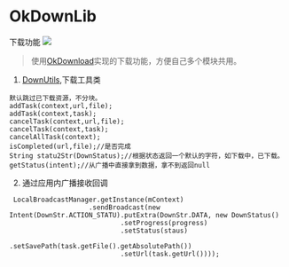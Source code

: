 # OkDownLib
下载功能 [![](https://jitpack.io/v/xuanu/OkDownLib.svg)](https://jitpack.io/#xuanu/OkDownLib)

> 使用[OkDownload](https://github.com/lingochamp/okdownload)实现的下载功能，方便自己多个模块共用。

1. [DownUtils](https://github.com/xuanu/OkDownLib/blob/master/okdownservice/src/main/java/aar/zeffect/cn/okdownservice/utils/DownUtils.java),下载工具类
```
默认跳过已下载资源，不分块。
addTask(context,url,file);
addTask(context,task);
cancelTask(context,url,file);
cancelTask(context,task);
cancelAllTask(context);
isCompleted(url,file);//是否完成
String statu2Str(DownStatus);//根据状态返回一个默认的字符，如下载中，已下载。
getStatus(intent);//从广播中直接拿到数据，拿不到返回null
```
2. 通过应用内广播接收回调

```
 LocalBroadcastManager.getInstance(mContext)
                    .sendBroadcast(new Intent(DownStr.ACTION_STATU).putExtra(DownStr.DATA, new DownStatus()
                            .setProgress(progress)
                            .setStatus(staus)
                            .setSavePath(task.getFile().getAbsolutePath())
                            .setUrl(task.getUrl())));
```
